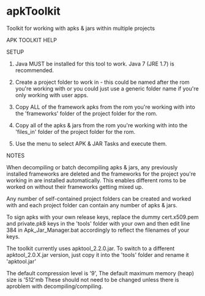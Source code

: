 # apkToolkit

Toolkit for working with apks &amp; jars within multiple projects


APK TOOLKIT HELP


SETUP

1. Java MUST be installed for this tool to work. Java 7 (JRE 1.7) is recommended.

2. Create a project folder to work in - this could be named after the rom you're working
   with or you could just use a generic folder name if you're only working with user apps.

3. Copy ALL of the framework apks from the rom you're working with into the 'frameworks'
   folder of the project folder for the rom.

4. Copy all of the apks & jars from the rom you're working with into the 'files_in' folder 
   of the project folder for the rom.

5. Use the menu to select APK & JAR Tasks and execute them.


NOTES

When decompiling or batch decompiling apks & jars, any previously installed frameworks 
are deleted and the frameworks for the project you're working in are installed automatically.
This enables different roms to be worked on without their frameworks getting mixed up.

Any number of self-contained project folders can be created and worked with and each 
project folder can contain any number of apks & jars.

To sign apks with your own release keys, replace the dummy cert.x509.pem and 
private.pk8 keys in the 'tools' folder  with your own and then edit line 384 in 
Apk_Jar_Manager.bat accordingly to reflect the filenames of your keys.

The toolkit currently uses apktool_2.2.0.jar. To switch to a different apktool_2.0.X.jar
version, just copy it into the 'tools' folder and rename it 'apktool.jar'

The default compression level is '9', The default maximum memory (heap) size is '512'mb 
These should not need to be changed unless there is aproblem with decompiling/compiling.
